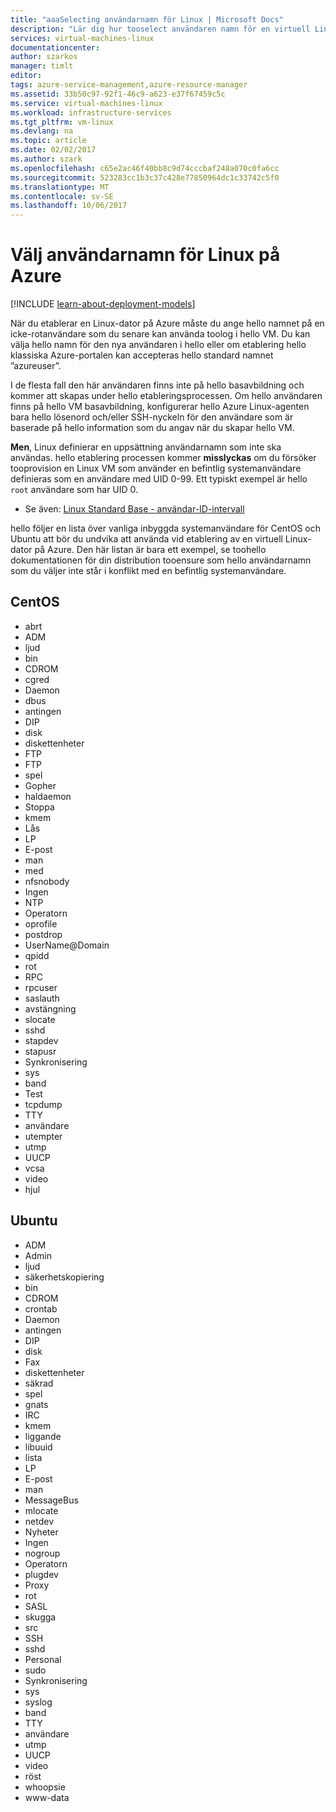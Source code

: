 ```yaml
---
title: "aaaSelecting användarnamn för Linux | Microsoft Docs"
description: "Lär dig hur tooselect användaren namn för en virtuell Linux-dator i Azure."
services: virtual-machines-linux
documentationcenter: 
author: szarkos
manager: timlt
editor: 
tags: azure-service-management,azure-resource-manager
ms.assetid: 33b50c97-92f1-46c9-a623-e37f67459c5c
ms.service: virtual-machines-linux
ms.workload: infrastructure-services
ms.tgt_pltfrm: vm-linux
ms.devlang: na
ms.topic: article
ms.date: 02/02/2017
ms.author: szark
ms.openlocfilehash: c65e2ac46f40bb8c9d74cccbaf248a070c0fa6cc
ms.sourcegitcommit: 523283cc1b3c37c428e77850964dc1c33742c5f0
ms.translationtype: MT
ms.contentlocale: sv-SE
ms.lasthandoff: 10/06/2017
---
```

# <a name="selecting-user-names-for-linux-on-azure"></a>Välj användarnamn för Linux på Azure
[!INCLUDE [learn-about-deployment-models](../../../includes/learn-about-deployment-models-both-include.md)]

När du etablerar en Linux-dator på Azure måste du ange hello namnet på en icke-rotanvändare som du senare kan använda toolog i hello VM. Du kan välja hello namn för den nya användaren i hello eller om etablering hello klassiska Azure-portalen kan accepteras hello standard namnet ”azureuser”.

I de flesta fall den här användaren finns inte på hello basavbildning och kommer att skapas under hello etableringsprocessen. Om hello användaren finns på hello VM basavbildning, konfigurerar hello Azure Linux-agenten bara hello lösenord och/eller SSH-nyckeln för den användare som är baserade på hello information som du angav när du skapar hello VM.

**Men**, Linux definierar en uppsättning användarnamn som inte ska användas. hello etablering processen kommer **misslyckas** om du försöker tooprovision en Linux VM som använder en befintlig systemanvändare definieras som en användare med UID 0-99. Ett typiskt exempel är hello `root` användare som har UID 0.

* Se även: [Linux Standard Base - användar-ID-intervall](http://refspecs.linuxfoundation.org/LSB_4.1.0/LSB-Core-generic/LSB-Core-generic/uidrange.html)

hello följer en lista över vanliga inbyggda systemanvändare för CentOS och Ubuntu att bör du undvika att använda vid etablering av en virtuell Linux-dator på Azure. Den här listan är bara ett exempel, se toohello dokumentationen för din distribution tooensure som hello användarnamn som du väljer inte står i konflikt med en befintlig systemanvändare.

## <a name="centos"></a>CentOS
* abrt
* ADM
* ljud
* bin
* CDROM
* cgred
* Daemon
* dbus
* antingen
* DIP
* disk
* diskettenheter
* FTP
* FTP
* spel
* Gopher
* haldaemon
* Stoppa
* kmem
* Lås
* LP
* E-post
* man
* med
* nfsnobody
* Ingen
* NTP
* Operatorn
* oprofile
* postdrop
* UserName@Domain
* qpidd
* rot
* RPC
* rpcuser
* saslauth
* avstängning
* slocate
* sshd
* stapdev
* stapusr
* Synkronisering
* sys
* band
* Test
* tcpdump
* TTY
* användare
* utempter
* utmp
* UUCP
* vcsa
* video
* hjul

## <a name="ubuntu"></a>Ubuntu
* ADM
* Admin
* ljud
* säkerhetskopiering
* bin
* CDROM
* crontab
* Daemon
* antingen
* DIP
* disk
* Fax
* diskettenheter
* säkrad
* spel
* gnats
* IRC
* kmem
* liggande
* libuuid
* lista
* LP
* E-post
* man
* MessageBus
* mlocate
* netdev
* Nyheter
* Ingen
* nogroup
* Operatorn
* plugdev
* Proxy
* rot
* SASL
* skugga
* src
* SSH
* sshd
* Personal
* sudo
* Synkronisering
* sys
* syslog
* band
* TTY
* användare
* utmp
* UUCP
* video
* röst
* whoopsie
* www-data

